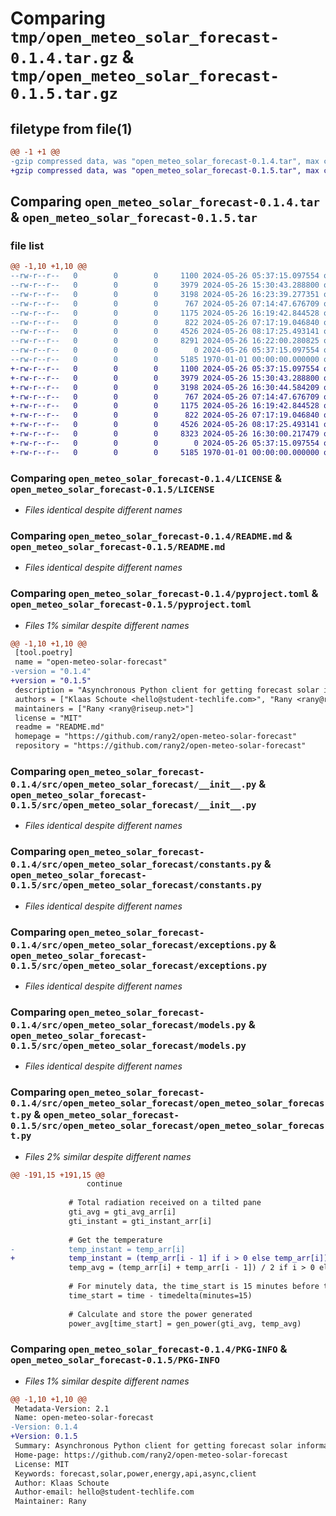 # Comparing `tmp/open_meteo_solar_forecast-0.1.4.tar.gz` & `tmp/open_meteo_solar_forecast-0.1.5.tar.gz`

## filetype from file(1)

```diff
@@ -1 +1 @@
-gzip compressed data, was "open_meteo_solar_forecast-0.1.4.tar", max compression
+gzip compressed data, was "open_meteo_solar_forecast-0.1.5.tar", max compression
```

## Comparing `open_meteo_solar_forecast-0.1.4.tar` & `open_meteo_solar_forecast-0.1.5.tar`

### file list

```diff
@@ -1,10 +1,10 @@
--rw-r--r--   0        0        0     1100 2024-05-26 05:37:15.097554 open_meteo_solar_forecast-0.1.4/LICENSE
--rw-r--r--   0        0        0     3979 2024-05-26 15:30:43.288800 open_meteo_solar_forecast-0.1.4/README.md
--rw-r--r--   0        0        0     3198 2024-05-26 16:23:39.277351 open_meteo_solar_forecast-0.1.4/pyproject.toml
--rw-r--r--   0        0        0      767 2024-05-26 07:14:47.676709 open_meteo_solar_forecast-0.1.4/src/open_meteo_solar_forecast/__init__.py
--rw-r--r--   0        0        0     1175 2024-05-26 16:19:42.844528 open_meteo_solar_forecast-0.1.4/src/open_meteo_solar_forecast/constants.py
--rw-r--r--   0        0        0      822 2024-05-26 07:17:19.046840 open_meteo_solar_forecast-0.1.4/src/open_meteo_solar_forecast/exceptions.py
--rw-r--r--   0        0        0     4526 2024-05-26 08:17:25.493141 open_meteo_solar_forecast-0.1.4/src/open_meteo_solar_forecast/models.py
--rw-r--r--   0        0        0     8291 2024-05-26 16:22:00.280825 open_meteo_solar_forecast-0.1.4/src/open_meteo_solar_forecast/open_meteo_solar_forecast.py
--rw-r--r--   0        0        0        0 2024-05-26 05:37:15.097554 open_meteo_solar_forecast-0.1.4/src/open_meteo_solar_forecast/py.typed
--rw-r--r--   0        0        0     5185 1970-01-01 00:00:00.000000 open_meteo_solar_forecast-0.1.4/PKG-INFO
+-rw-r--r--   0        0        0     1100 2024-05-26 05:37:15.097554 open_meteo_solar_forecast-0.1.5/LICENSE
+-rw-r--r--   0        0        0     3979 2024-05-26 15:30:43.288800 open_meteo_solar_forecast-0.1.5/README.md
+-rw-r--r--   0        0        0     3198 2024-05-26 16:30:44.584209 open_meteo_solar_forecast-0.1.5/pyproject.toml
+-rw-r--r--   0        0        0      767 2024-05-26 07:14:47.676709 open_meteo_solar_forecast-0.1.5/src/open_meteo_solar_forecast/__init__.py
+-rw-r--r--   0        0        0     1175 2024-05-26 16:19:42.844528 open_meteo_solar_forecast-0.1.5/src/open_meteo_solar_forecast/constants.py
+-rw-r--r--   0        0        0      822 2024-05-26 07:17:19.046840 open_meteo_solar_forecast-0.1.5/src/open_meteo_solar_forecast/exceptions.py
+-rw-r--r--   0        0        0     4526 2024-05-26 08:17:25.493141 open_meteo_solar_forecast-0.1.5/src/open_meteo_solar_forecast/models.py
+-rw-r--r--   0        0        0     8323 2024-05-26 16:30:00.217479 open_meteo_solar_forecast-0.1.5/src/open_meteo_solar_forecast/open_meteo_solar_forecast.py
+-rw-r--r--   0        0        0        0 2024-05-26 05:37:15.097554 open_meteo_solar_forecast-0.1.5/src/open_meteo_solar_forecast/py.typed
+-rw-r--r--   0        0        0     5185 1970-01-01 00:00:00.000000 open_meteo_solar_forecast-0.1.5/PKG-INFO
```

### Comparing `open_meteo_solar_forecast-0.1.4/LICENSE` & `open_meteo_solar_forecast-0.1.5/LICENSE`

 * *Files identical despite different names*

### Comparing `open_meteo_solar_forecast-0.1.4/README.md` & `open_meteo_solar_forecast-0.1.5/README.md`

 * *Files identical despite different names*

### Comparing `open_meteo_solar_forecast-0.1.4/pyproject.toml` & `open_meteo_solar_forecast-0.1.5/pyproject.toml`

 * *Files 1% similar despite different names*

```diff
@@ -1,10 +1,10 @@
 [tool.poetry]
 name = "open-meteo-solar-forecast"
-version = "0.1.4"
+version = "0.1.5"
 description = "Asynchronous Python client for getting forecast solar information"
 authors = ["Klaas Schoute <hello@student-techlife.com>", "Rany <rany@riseup.net>"]
 maintainers = ["Rany <rany@riseup.net>"]
 license = "MIT"
 readme = "README.md"
 homepage = "https://github.com/rany2/open-meteo-solar-forecast"
 repository = "https://github.com/rany2/open-meteo-solar-forecast"
```

### Comparing `open_meteo_solar_forecast-0.1.4/src/open_meteo_solar_forecast/__init__.py` & `open_meteo_solar_forecast-0.1.5/src/open_meteo_solar_forecast/__init__.py`

 * *Files identical despite different names*

### Comparing `open_meteo_solar_forecast-0.1.4/src/open_meteo_solar_forecast/constants.py` & `open_meteo_solar_forecast-0.1.5/src/open_meteo_solar_forecast/constants.py`

 * *Files identical despite different names*

### Comparing `open_meteo_solar_forecast-0.1.4/src/open_meteo_solar_forecast/exceptions.py` & `open_meteo_solar_forecast-0.1.5/src/open_meteo_solar_forecast/exceptions.py`

 * *Files identical despite different names*

### Comparing `open_meteo_solar_forecast-0.1.4/src/open_meteo_solar_forecast/models.py` & `open_meteo_solar_forecast-0.1.5/src/open_meteo_solar_forecast/models.py`

 * *Files identical despite different names*

### Comparing `open_meteo_solar_forecast-0.1.4/src/open_meteo_solar_forecast/open_meteo_solar_forecast.py` & `open_meteo_solar_forecast-0.1.5/src/open_meteo_solar_forecast/open_meteo_solar_forecast.py`

 * *Files 2% similar despite different names*

```diff
@@ -191,15 +191,15 @@
                 continue
 
             # Total radiation received on a tilted pane
             gti_avg = gti_avg_arr[i]
             gti_instant = gti_instant_arr[i]
 
             # Get the temperature
-            temp_instant = temp_arr[i]
+            temp_instant = (temp_arr[i - 1] if i > 0 else temp_arr[i])
             temp_avg = (temp_arr[i] + temp_arr[i - 1]) / 2 if i > 0 else temp_arr[i]
 
             # For minutely data, the time_start is 15 minutes before the current time
             time_start = time - timedelta(minutes=15)
 
             # Calculate and store the power generated
             power_avg[time_start] = gen_power(gti_avg, temp_avg)
```

### Comparing `open_meteo_solar_forecast-0.1.4/PKG-INFO` & `open_meteo_solar_forecast-0.1.5/PKG-INFO`

 * *Files 1% similar despite different names*

```diff
@@ -1,10 +1,10 @@
 Metadata-Version: 2.1
 Name: open-meteo-solar-forecast
-Version: 0.1.4
+Version: 0.1.5
 Summary: Asynchronous Python client for getting forecast solar information
 Home-page: https://github.com/rany2/open-meteo-solar-forecast
 License: MIT
 Keywords: forecast,solar,power,energy,api,async,client
 Author: Klaas Schoute
 Author-email: hello@student-techlife.com
 Maintainer: Rany
```

